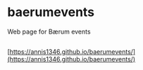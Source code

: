 # baerumevents

Web page for Bærum events

##

[https://annis1346.github.io/baerumevents/](https://annis1346.github.io/baerumevents/)
